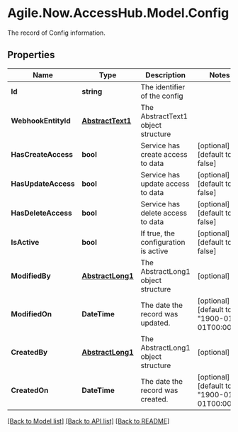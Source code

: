 # Agile.Now.AccessHub.Model.Config
The record of Config information.

## Properties

Name | Type | Description | Notes
------------ | ------------- | ------------- | -------------
**Id** | **string** | The identifier of the config | 
**WebhookEntityId** | [**AbstractText1**](AbstractText1.md) | The AbstractText1 object structure | 
**HasCreateAccess** | **bool** | Service has create access to data | [optional] [default to false]
**HasUpdateAccess** | **bool** | Service has update access to data | [optional] [default to false]
**HasDeleteAccess** | **bool** | Service has delete access to data | [optional] [default to false]
**IsActive** | **bool** | If true, the configuration is active | [optional] [default to false]
**ModifiedBy** | [**AbstractLong1**](AbstractLong1.md) | The AbstractLong1 object structure | [optional] 
**ModifiedOn** | **DateTime** | The date the record was updated. | [optional] [default to "1900-01-01T00:00Z"]
**CreatedBy** | [**AbstractLong1**](AbstractLong1.md) | The AbstractLong1 object structure | [optional] 
**CreatedOn** | **DateTime** | The date the record was created. | [optional] [default to "1900-01-01T00:00Z"]

[[Back to Model list]](../../README.md#documentation-for-models) [[Back to API list]](../../README.md#documentation-for-api-endpoints) [[Back to README]](../../README.md)

